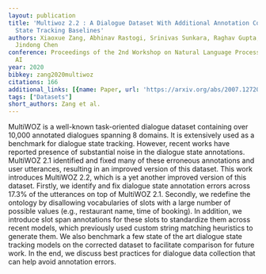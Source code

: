 ```yaml
---
layout: publication
title: 'Multiwoz 2.2 : A Dialogue Dataset With Additional Annotation Corrections And
  State Tracking Baselines'
authors: Xiaoxue Zang, Abhinav Rastogi, Srinivas Sunkara, Raghav Gupta, Jianguo Zhang,
  Jindong Chen
conference: Proceedings of the 2nd Workshop on Natural Language Processing for Conversational
  AI
year: 2020
bibkey: zang2020multiwoz
citations: 166
additional_links: [{name: Paper, url: 'https://arxiv.org/abs/2007.12720'}]
tags: ["Datasets"]
short_authors: Zang et al.
---
```

MultiWOZ is a well-known task-oriented dialogue dataset containing over
10,000 annotated dialogues spanning 8 domains. It is extensively used as a
benchmark for dialogue state tracking. However, recent works have reported
presence of substantial noise in the dialogue state annotations. MultiWOZ 2.1
identified and fixed many of these erroneous annotations and user utterances,
resulting in an improved version of this dataset. This work introduces MultiWOZ
2.2, which is a yet another improved version of this dataset. Firstly, we
identify and fix dialogue state annotation errors across 17.3% of the
utterances on top of MultiWOZ 2.1. Secondly, we redefine the ontology by
disallowing vocabularies of slots with a large number of possible values (e.g.,
restaurant name, time of booking). In addition, we introduce slot span
annotations for these slots to standardize them across recent models, which
previously used custom string matching heuristics to generate them. We also
benchmark a few state of the art dialogue state tracking models on the
corrected dataset to facilitate comparison for future work. In the end, we
discuss best practices for dialogue data collection that can help avoid
annotation errors.